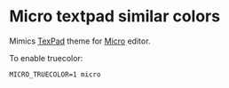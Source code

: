 # Micro textpad similar colors

Mimics [TexPad](https://www.textpad.com/home) theme for [Micro](https://micro-editor.github.io/index.html) editor.

To enable truecolor:

```
MICRO_TRUECOLOR=1 micro
```
